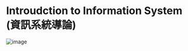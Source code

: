 # Introudction to Information System (資訊系統導論)

![image](https://github.com/user-attachments/assets/aa5bc3e6-3896-4b40-bb47-068f45ab40b6)
